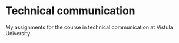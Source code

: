 # Technical communication

My assignments for the course in technical communication at Vistula University.
